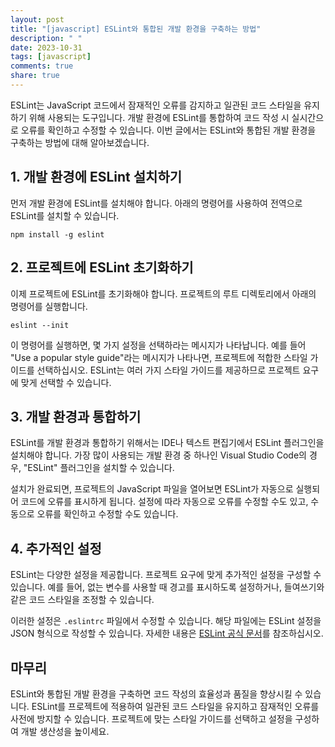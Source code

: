 ```yaml
---
layout: post
title: "[javascript] ESLint와 통합된 개발 환경을 구축하는 방법"
description: " "
date: 2023-10-31
tags: [javascript]
comments: true
share: true
---
```


ESLint는 JavaScript 코드에서 잠재적인 오류를 감지하고 일관된 코드 스타일을 유지하기 위해 사용되는 도구입니다. 개발 환경에 ESLint를 통합하여 코드 작성 시 실시간으로 오류를 확인하고 수정할 수 있습니다. 이번 글에서는 ESLint와 통합된 개발 환경을 구축하는 방법에 대해 알아보겠습니다.

## 1. 개발 환경에 ESLint 설치하기

먼저 개발 환경에 ESLint를 설치해야 합니다. 아래의 명령어를 사용하여 전역으로 ESLint를 설치할 수 있습니다.

```shell
npm install -g eslint
```

## 2. 프로젝트에 ESLint 초기화하기

이제 프로젝트에 ESLint를 초기화해야 합니다. 프로젝트의 루트 디렉토리에서 아래의 명령어를 실행합니다.

```shell
eslint --init
```

이 명령어를 실행하면, 몇 가지 설정을 선택하라는 메시지가 나타납니다. 예를 들어 "Use a popular style guide"라는 메시지가 나타나면, 프로젝트에 적합한 스타일 가이드를 선택하십시오. ESLint는 여러 가지 스타일 가이드를 제공하므로 프로젝트 요구에 맞게 선택할 수 있습니다.

## 3. 개발 환경과 통합하기

ESLint를 개발 환경과 통합하기 위해서는 IDE나 텍스트 편집기에서 ESLint 플러그인을 설치해야 합니다. 가장 많이 사용되는 개발 환경 중 하나인 Visual Studio Code의 경우, "ESLint" 플러그인을 설치할 수 있습니다.

설치가 완료되면, 프로젝트의 JavaScript 파일을 열어보면 ESLint가 자동으로 실행되어 코드에 오류를 표시하게 됩니다. 설정에 따라 자동으로 오류를 수정할 수도 있고, 수동으로 오류를 확인하고 수정할 수도 있습니다.

## 4. 추가적인 설정

ESLint는 다양한 설정을 제공합니다. 프로젝트 요구에 맞게 추가적인 설정을 구성할 수 있습니다. 예를 들어, 없는 변수를 사용할 때 경고를 표시하도록 설정하거나, 들여쓰기와 같은 코드 스타일을 조정할 수 있습니다.

이러한 설정은 `.eslintrc` 파일에서 수정할 수 있습니다. 해당 파일에는 ESLint 설정을 JSON 형식으로 작성할 수 있습니다. 자세한 내용은 [ESLint 공식 문서](https://eslint.org/docs/user-guide/configuring/)를 참조하십시오.

## 마무리

ESLint와 통합된 개발 환경을 구축하면 코드 작성의 효율성과 품질을 향상시킬 수 있습니다. ESLint를 프로젝트에 적용하여 일관된 코드 스타일을 유지하고 잠재적인 오류를 사전에 방지할 수 있습니다. 프로젝트에 맞는 스타일 가이드를 선택하고 설정을 구성하여 개발 생산성을 높이세요.